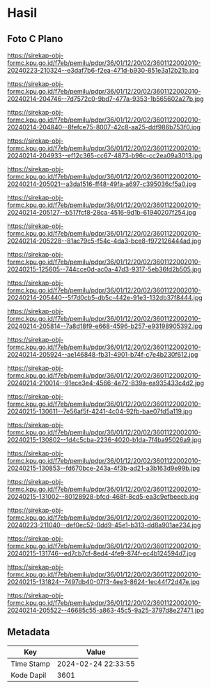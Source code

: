 # Hasil

## Foto C Plano

https://sirekap-obj-formc.kpu.go.id/f7eb/pemilu/pdpr/36/01/12/20/02/3601122002010-20240223-210324--e3daf7b6-f2ea-471d-b930-851e3a12b21b.jpg

https://sirekap-obj-formc.kpu.go.id/f7eb/pemilu/pdpr/36/01/12/20/02/3601122002010-20240214-204746--7d7572c0-9bd7-477a-9353-1b565602a27b.jpg

https://sirekap-obj-formc.kpu.go.id/f7eb/pemilu/pdpr/36/01/12/20/02/3601122002010-20240214-204840--8fefce75-8007-42c8-aa25-ddf986b753f0.jpg

https://sirekap-obj-formc.kpu.go.id/f7eb/pemilu/pdpr/36/01/12/20/02/3601122002010-20240214-204933--ef12c365-cc67-4873-b96c-cc2ea09a3013.jpg

https://sirekap-obj-formc.kpu.go.id/f7eb/pemilu/pdpr/36/01/12/20/02/3601122002010-20240214-205021--a3da1516-ff48-49fa-a697-c395036cf5a0.jpg

https://sirekap-obj-formc.kpu.go.id/f7eb/pemilu/pdpr/36/01/12/20/02/3601122002010-20240214-205127--b517fcf8-28ca-4516-9d1b-61940207f254.jpg

https://sirekap-obj-formc.kpu.go.id/f7eb/pemilu/pdpr/36/01/12/20/02/3601122002010-20240214-205228--81ac79c5-f54c-4da3-bce8-f972126444ad.jpg

https://sirekap-obj-formc.kpu.go.id/f7eb/pemilu/pdpr/36/01/12/20/02/3601122002010-20240215-125605--744cce0d-ac0a-47d3-9317-5eb36fd2b505.jpg

https://sirekap-obj-formc.kpu.go.id/f7eb/pemilu/pdpr/36/01/12/20/02/3601122002010-20240214-205440--5f7d0cb5-db5c-442e-91e3-132db37f8444.jpg

https://sirekap-obj-formc.kpu.go.id/f7eb/pemilu/pdpr/36/01/12/20/02/3601122002010-20240214-205814--7a8d18f9-e668-4596-b257-e93198905392.jpg

https://sirekap-obj-formc.kpu.go.id/f7eb/pemilu/pdpr/36/01/12/20/02/3601122002010-20240214-205924--ae146848-fb31-4901-b74f-c7e4b230f612.jpg

https://sirekap-obj-formc.kpu.go.id/f7eb/pemilu/pdpr/36/01/12/20/02/3601122002010-20240214-210014--91ece3e4-4566-4e72-839a-ea935433c4d2.jpg

https://sirekap-obj-formc.kpu.go.id/f7eb/pemilu/pdpr/36/01/12/20/02/3601122002010-20240215-130611--7e56af5f-4241-4c04-92fb-bae07fd5a119.jpg

https://sirekap-obj-formc.kpu.go.id/f7eb/pemilu/pdpr/36/01/12/20/02/3601122002010-20240215-130802--1d4c5cba-2236-4020-b1da-7f4ba95026a9.jpg

https://sirekap-obj-formc.kpu.go.id/f7eb/pemilu/pdpr/36/01/12/20/02/3601122002010-20240215-130853--fd670bce-243a-4f3b-ad21-a3b163d9e99b.jpg

https://sirekap-obj-formc.kpu.go.id/f7eb/pemilu/pdpr/36/01/12/20/02/3601122002010-20240215-131002--80128928-bfcd-468f-8cd5-ea3c9efbeecb.jpg

https://sirekap-obj-formc.kpu.go.id/f7eb/pemilu/pdpr/36/01/12/20/02/3601122002010-20240223-211040--def0ec52-0dd9-45e1-b313-dd8a901ae234.jpg

https://sirekap-obj-formc.kpu.go.id/f7eb/pemilu/pdpr/36/01/12/20/02/3601122002010-20240215-131746--ed7cb7cf-8ed4-4fe9-874f-ec4b124594d7.jpg

https://sirekap-obj-formc.kpu.go.id/f7eb/pemilu/pdpr/36/01/12/20/02/3601122002010-20240215-131824--7497db40-07f3-4ee3-8624-1ec44f72d47e.jpg

https://sirekap-obj-formc.kpu.go.id/f7eb/pemilu/pdpr/36/01/12/20/02/3601122002010-20240214-205522--46685c55-a863-45c5-9a25-3797d8e27471.jpg


## Metadata

| Key        | Value               |
| ---------- | ------------------- |
| Time Stamp | 2024-02-24 22:33:55 |
| Kode Dapil | 3601                |




